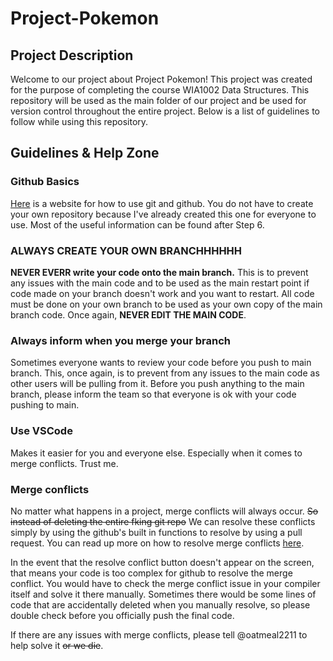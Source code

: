 # Project-Pokemon
## Project Description
Welcome to our project about Project Pokemon! This project was created for the purpose of completing the course WIA1002 Data Structures. This repository will be used as the main folder of our project and be used for version control throughout the entire project. Below is a list of guidelines to follow while using this repository.
## Guidelines & Help Zone
### Github Basics
[Here](https://www.freecodecamp.org/news/introduction-to-git-and-github/) is a website for how to use git and github. You do not have to create your own repository because I've already created this one for everyone to use. Most of the useful information can be found after Step 6.
### ALWAYS CREATE YOUR OWN BRANCHHHHHH
**NEVER EVERR write your code onto the main branch.** This is to prevent any issues with the main code and to be used as the main restart point if code made on your branch doesn't work and you want to restart. All code must be done on your own branch to be used as your own copy of the main branch code. Once again, **NEVER EDIT THE MAIN CODE**.
### Always inform when you merge your branch
Sometimes everyone wants to review your code before you push to main branch. This, once again, is to prevent from any issues to the main code as other users will be pulling from it. Before you push anything to the main branch, please inform the team so that everyone is ok with your code pushing to main.
### Use VSCode
Makes it easier for you and everyone else. Especially when it comes to merge conflicts. Trust me.
### Merge conflicts
No matter what happens in a project, merge conflicts will always occur. ~~So instead of deleting the entire fking git repo~~ We can resolve these conflicts simply by using the github's built in functions to resolve by using a pull request. You can read up more on how to resolve merge conflicts [here](https://docs.github.com/en/pull-requests/collaborating-with-pull-requests/addressing-merge-conflicts/resolving-a-merge-conflict-on-github). 

In the event that the resolve conflict button doesn't appear on the screen, that means your code is too complex for github to resolve the merge conflict. You would have to check the merge conflict issue in your compiler itself and solve it there manually. Sometimes there would be some lines of code that are accidentally deleted when you manually resolve, so please double check before you officially push the final code.

If there are any issues with merge conflicts, please tell @oatmeal2211 to help solve it ~~or we die~~.
